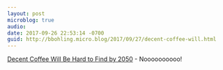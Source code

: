 ```yaml
---
layout: post
microblog: true
audio: 
date: 2017-09-26 22:53:14 -0700
guid: http://bbohling.micro.blog/2017/09/27/decent-coffee-will.html
---
```

[Decent Coffee Will Be Hard to Find by 2050](https://apple.news/A-9BDol3sQ8yTt3P3Hc44IA) - Noooooooooo!
